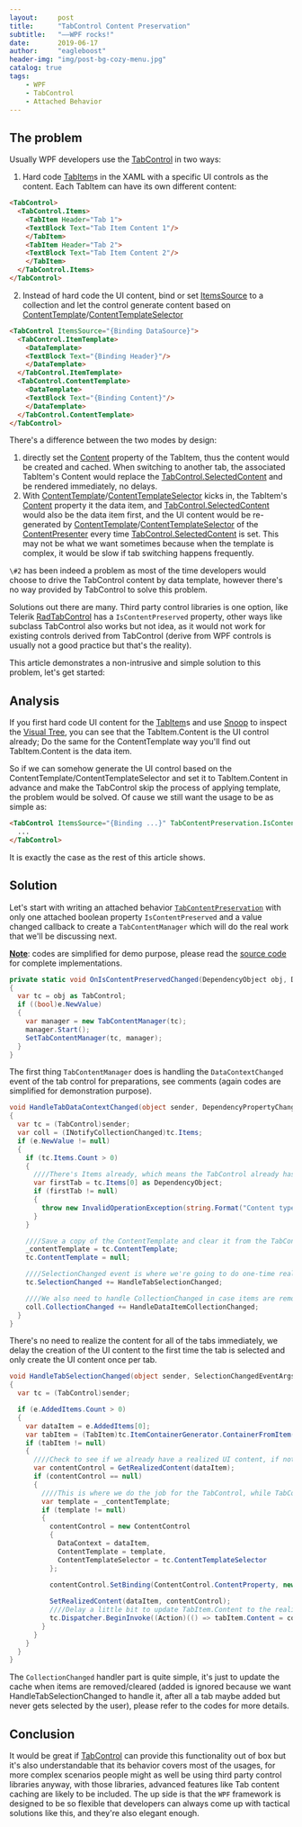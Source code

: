 ```yaml
---
layout:     post
title:      "TabControl Content Preservation"
subtitle:   "——WPF rocks!"
date:       2019-06-17
author:     "eagleboost"
header-img: "img/post-bg-cozy-menu.jpg"
catalog: true
tags:
    - WPF
    - TabControl
    - Attached Behavior
---
```


## The problem
Usually WPF developers use the [TabControl](https://docs.microsoft.com/en-us/dotnet/api/system.windows.controls.tabcontrol?view=netframework-4.8) in two ways:
1. Hard code [TabItem](https://docs.microsoft.com/en-us/dotnet/api/system.windows.controls.tabitem?view=netframework-4.8)s in the XAML with a specific UI controls as the content. Each TabItem can have its own different content:

```html
<TabControl>
  <TabControl.Items>
    <TabItem Header="Tab 1">
    <TextBlock Text="Tab Item Content 1"/>
    </TabItem>
    <TabItem Header="Tab 2">
    <TextBlock Text="Tab Item Content 2"/>
    </TabItem>
  </TabControl.Items>
</TabControl>
```
2. Instead of hard code the UI content, bind or set [ItemsSource](https://docs.microsoft.com/en-us/dotnet/api/system.windows.controls.itemscontrol.itemssource?view=netframework-4.8) to a collection and let the control generate content based on [ContentTemplate](https://docs.microsoft.com/en-us/dotnet/api/system.windows.controls.tabcontrol.contenttemplate?view=netframework-4.8)/[ContentTemplateSelector](https://docs.microsoft.com/en-us/dotnet/api/system.windows.controls.tabcontrol.contenttemplateselector?view=netframework-4.8)

```html
<TabControl ItemsSource="{Binding DataSource}">
  <TabControl.ItemTemplate>
    <DataTemplate>
    <TextBlock Text="{Binding Header}"/>
    </DataTemplate>
  </TabControl.ItemTemplate>
  <TabControl.ContentTemplate>
    <DataTemplate>
    <TextBlock Text="{Binding Content}"/>
    </DataTemplate>
  </TabControl.ContentTemplate>  
</TabControl>
```

There's a difference between the two modes by design:
1. directly set the [Content](https://docs.microsoft.com/en-us/dotnet/api/system.windows.controls.contentcontrol.content?view=netframework-4.8) property of the TabItem, thus the content would be created and cached. When switching to another tab, the associated TabItem's Content would replace the [TabControl.SelectedContent](https://docs.microsoft.com/en-us/dotnet/api/system.windows.controls.tabcontrol.selectedcontent?view=netframework-4.8) and be rendered immediately, no delays.
2. With [ContentTemplate](https://docs.microsoft.com/en-us/dotnet/api/system.windows.controls.tabcontrol.contenttemplate?view=netframework-4.8)/[ContentTemplateSelector](https://docs.microsoft.com/en-us/dotnet/api/system.windows.controls.tabcontrol.contenttemplateselector?view=netframework-4.8) kicks in, the TabItem's [Content](https://docs.microsoft.com/en-us/dotnet/api/system.windows.controls.contentcontrol.content?view=netframework-4.8) property it the data item, and [TabControl.SelectedContent](https://docs.microsoft.com/en-us/dotnet/api/system.windows.controls.tabcontrol.selectedcontent?view=netframework-4.8) would also be the data item first, and the UI content would be re-generated by [ContentTemplate](https://docs.microsoft.com/en-us/dotnet/api/system.windows.controls.tabcontrol.contenttemplate?view=netframework-4.8)/[ContentTemplateSelector](https://docs.microsoft.com/en-us/dotnet/api/system.windows.controls.tabcontrol.contenttemplateselector?view=netframework-4.8) of the [ContentPresenter](https://docs.microsoft.com/en-us/dotnet/api/system.windows.controls.contentpresenter?view=netframework-4.8) every time [TabControl.SelectedContent](https://docs.microsoft.com/en-us/dotnet/api/system.windows.controls.tabcontrol.selectedcontent?view=netframework-4.8) is set. This may not be what we want sometimes because when the template is complex, it would be slow if tab switching happens frequently.

`\#2` has been indeed a problem as most of the time developers would choose to drive the TabControl content by data template, however there's no way provided by TabControl to solve this problem.

Solutions out there are many. Third party control libraries is one option, like Telerik [RadTabControl](https://docs.telerik.com/devtools/wpf/controls/radtabcontrol/howto/how-to-keep-content) has a `IsContentPreserved` property, other ways like subclass TabControl also works but not idea, as it would not work for existing controls derived from TabControl (derive from WPF controls is usually not a good practice but that's the reality).

This article demonstrates a non-intrusive and simple solution to this problem, let's get started:

## Analysis
If you first hard code UI content for the [TabItem](https://docs.microsoft.com/en-us/dotnet/api/system.windows.controls.tabitem?view=netframework-4.8)s and use [Snoop](https://github.com/snoopwpf/snoopwpf) to inspect the [Visual Tree](https://docs.microsoft.com/en-us/dotnet/framework/wpf/advanced/trees-in-wpf), you can see that the TabItem.Content is the UI control already; Do the same for the ContentTemplate way you'll find out TabItem.Content is the data item.

So if we can somehow generate the UI control based on the ContentTemplate/ContentTemplateSelector and set it to TabItem.Content in advance and make the TabControl skip the process of applying template, the problem would be solved. Of cause we still want the usage to be as simple as:
```html
<TabControl ItemsSource="{Binding ...}" TabContentPreservation.IsContentPreserved="True">
  ...
</TabControl>
```
It is exactly the case as the rest of this article shows.

## Solution
Let's start with writing an attached behavior [`TabContentPreservation`](https://github.com/eagleboost/eagleboost/blob/master/eagleboost.presentation/Controls/TabContentPreservation.cs) with only one attached boolean property `IsContentPreserved` and a value changed callback to create a `TabContentManager` which will do the real work that we'll be discussing next.

**<u>Note</u>**: codes are simplified for demo purpose, please read the [source code](https://github.com/eagleboost/eagleboost/blob/master/eagleboost.presentation/Controls/TabContentPreservation.cs) for complete implementations.

```c#
private static void OnIsContentPreservedChanged(DependencyObject obj, DependencyPropertyChangedEventArgs e)
{
  var tc = obj as TabControl;
  if ((bool)e.NewValue)
  {
    var manager = new TabContentManager(tc);
    manager.Start();
    SetTabContentManager(tc, manager);
  }
}
```

The first thing `TabContentManager` does is handling the `DataContextChanged` event of the tab control for preparations, see comments (again codes are simplified for demonstration purpose).
```c#
void HandleTabDataContextChanged(object sender, DependencyPropertyChangedEventArgs e)
{
  var tc = (TabControl)sender;
  var coll = (INotifyCollectionChanged)tc.Items;
  if (e.NewValue != null)
  {
    if (tc.Items.Count > 0)
    {
      ////There's Items already, which means the TabControl already has UI controls, we stop here
      var firstTab = tc.Items[0] as DependencyObject;
      if (firstTab != null)
      {
        throw new InvalidOperationException(string.Format("Content type of {0} is already preserved", tc.Items[0]));
      }
    }

    ////Save a copy of the ContentTemplate and clear it from the TabControl, so the TabControl would not use it generate the content
    _contentTemplate = tc.ContentTemplate;
    tc.ContentTemplate = null;

    ////SelectionChanged event is where we're going to do one-time realization the UI content for each tab when it becomes selected
    tc.SelectionChanged += HandleTabSelectionChanged;

    ////We also need to handle CollectionChanged in case items are removed/cleared in the TabControl.Items
    coll.CollectionChanged += HandleDataItemCollectionChanged;
  }
}
```

There's no need to realize the content for all of the tabs immediately, we delay the creation of the UI content to the first time the tab is selected and only create the UI content once per tab.

```c#
void HandleTabSelectionChanged(object sender, SelectionChangedEventArgs e)
{
  var tc = (TabControl)sender;

  if (e.AddedItems.Count > 0)
  {
    var dataItem = e.AddedItems[0];
    var tabItem = (TabItem)tc.ItemContainerGenerator.ContainerFromItem(dataItem);
    if (tabItem != null)
    {
      ////Check to see if we already have a realized UI content, if not, create one
      var contentControl = GetRealizedContent(dataItem);
      if (contentControl == null)
      {
        ////This is where we do the job for the TabControl, while TabControl reuse the same content presenter for all of the tabs, we create and cache the ContentControl for each tab
        var template = _contentTemplate;
        if (template != null)
        {
          contentControl = new ContentControl
          {
            DataContext = dataItem,
            ContentTemplate = template,
            ContentTemplateSelector = tc.ContentTemplateSelector
          };

          contentControl.SetBinding(ContentControl.ContentProperty, new Binding());
          
          SetRealizedContent(dataItem, contentControl);
          ////Delay a little bit to update TabItem.Content to the realized UI content
          tc.Dispatcher.BeginInvoke((Action)(() => tabItem.Content = contentControl));
        }
      }
    }
  }
}
```
The `CollectionChanged` handler part is quite simple, it's just to update the cache when items are removed/cleared (added is ignored because we want HandleTabSelectionChanged to handle it, after all a tab maybe added but never gets selected by the user), please refer to the codes for more details.

## Conclusion
It would be great if [TabControl](https://docs.microsoft.com/en-us/dotnet/api/system.windows.controls.tabcontrol?view=netframework-4.8) can provide this functionality out of box but it's also understandable that its behavior covers most of the usages, for more complex scenarios people might as well be using third party control libraries anyway, with those libraries, advanced features like Tab content caching are likely to be included.
The up side is that the `WPF` framework is designed to be so flexible that developers can always come up with tactical solutions like this, and they're also elegant enough.